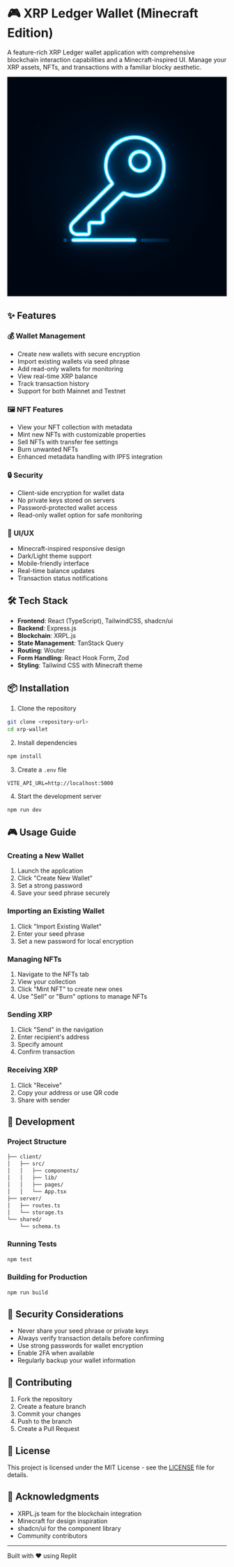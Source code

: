 # 🎮 XRP Ledger Wallet (Minecraft Edition)

A feature-rich XRP Ledger wallet application with comprehensive blockchain interaction capabilities and a Minecraft-inspired UI. Manage your XRP assets, NFTs, and transactions with a familiar blocky aesthetic.

![XRP Wallet Demo](generated-icon.png)

## ✨ Features

### 💰 Wallet Management
- Create new wallets with secure encryption
- Import existing wallets via seed phrase
- Add read-only wallets for monitoring
- View real-time XRP balance
- Track transaction history
- Support for both Mainnet and Testnet

### 🖼️ NFT Features
- View your NFT collection with metadata
- Mint new NFTs with customizable properties
- Sell NFTs with transfer fee settings
- Burn unwanted NFTs
- Enhanced metadata handling with IPFS integration

### 🔒 Security
- Client-side encryption for wallet data
- No private keys stored on servers
- Password-protected wallet access
- Read-only wallet option for safe monitoring

### 🎨 UI/UX
- Minecraft-inspired responsive design
- Dark/Light theme support
- Mobile-friendly interface
- Real-time balance updates
- Transaction status notifications

## 🛠️ Tech Stack

- **Frontend**: React (TypeScript), TailwindCSS, shadcn/ui
- **Backend**: Express.js
- **Blockchain**: XRPL.js
- **State Management**: TanStack Query
- **Routing**: Wouter
- **Form Handling**: React Hook Form, Zod
- **Styling**: Tailwind CSS with Minecraft theme

## 📦 Installation

1. Clone the repository
```bash
git clone <repository-url>
cd xrp-wallet
```

2. Install dependencies
```bash
npm install
```

3. Create a `.env` file
```env
VITE_API_URL=http://localhost:5000
```

4. Start the development server
```bash
npm run dev
```

## 🎮 Usage Guide

### Creating a New Wallet
1. Launch the application
2. Click "Create New Wallet"
3. Set a strong password
4. Save your seed phrase securely

### Importing an Existing Wallet
1. Click "Import Existing Wallet"
2. Enter your seed phrase
3. Set a new password for local encryption

### Managing NFTs
1. Navigate to the NFTs tab
2. View your collection
3. Click "Mint NFT" to create new ones
4. Use "Sell" or "Burn" options to manage NFTs

### Sending XRP
1. Click "Send" in the navigation
2. Enter recipient's address
3. Specify amount
4. Confirm transaction

### Receiving XRP
1. Click "Receive"
2. Copy your address or use QR code
3. Share with sender

## 🔧 Development

### Project Structure
```
├── client/
│   ├── src/
│   │   ├── components/
│   │   ├── lib/
│   │   ├── pages/
│   │   └── App.tsx
├── server/
│   ├── routes.ts
│   └── storage.ts
└── shared/
    └── schema.ts
```

### Running Tests
```bash
npm test
```

### Building for Production
```bash
npm run build
```

## 🔐 Security Considerations

- Never share your seed phrase or private keys
- Always verify transaction details before confirming
- Use strong passwords for wallet encryption
- Enable 2FA when available
- Regularly backup your wallet information

## 🤝 Contributing

1. Fork the repository
2. Create a feature branch
3. Commit your changes
4. Push to the branch
5. Create a Pull Request

## 📝 License

This project is licensed under the MIT License - see the [LICENSE](LICENSE) file for details.

## 🙏 Acknowledgments

- XRPL.js team for the blockchain integration
- Minecraft for design inspiration
- shadcn/ui for the component library
- Community contributors

---

Built with ❤️ using Replit
